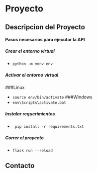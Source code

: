 # Proyecto
## Descripcion del Proyecto

#### Pasos necesarios para ejecutar la API
##### Crear el entorno virtual
- ```python -m venv env```
##### Activar el entorno virtual
###Linux 
- ```source env/bin/activate```
###Windows
- ```env\Scripts\activate.bat```
##### Instalar requerimientos
- ``` pip install -r requirements.txt```
##### Correr el proyecto
- ```flask run --reload```

## Contacto
